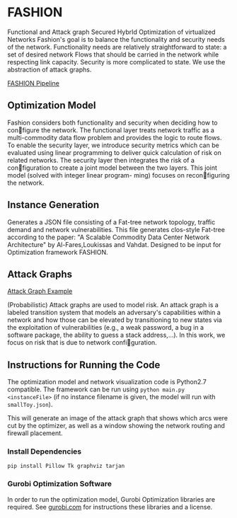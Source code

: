 # FASHION
Functional and Attack graph Secured HybrId Optimization of virtualized Networks
Fashion's goal is to balance the functionality and security needs of the network.
Functionality needs are relatively straightforward to state: a set of desired network 
Flows that should be carried in the network while respecting link capacity.
Security is more complicated to state. We use the abstraction of attack graphs.

[FASHION Pipeline](pipeline.png)

## Optimization Model
Fashion considers both functionality and security when deciding how to configure the network. The functional layer treats network traffic as a multi-commodity data flow problem and provides the logic to route flows. To enable
the security layer, we introduce security metrics which can be evaluated using
linear programming to deliver quick calculation of risk on related networks. The
security layer then integrates the risk of a configuration to create a joint model
between the two layers. This joint model (solved with integer linear program-
ming) focuses on reconfiguring the network.

## Instance Generation
Generates a JSON file consisting of a Fat-tree network topology, traffic demand and network vulnerabilities. This file generates clos-style Fat-tree according to the paper: "A Scalable Commodity Data Center Network Architecture" by Al-Fares,Loukissas and Vahdat. Designed to be input for Optimization framework FASHION.

## Attack Graphs
[Attack Graph Example](attack_graph.png)

(Probabilistic) Attack graphs are used to model risk. An attack graph
is a labeled transition system that models an adversary's capabilities within a
network and how those can be elevated by transitioning to new states via the
exploitation of vulnerabilities (e.g., a weak password, a bug in a software package,
the ability to guess a stack address,...). In this work, we focus on risk that is due
to network configuration.

## Instructions for Running the Code

The optimization model and network visualization code is Python2.7 compatible.
The framework can be run using `python main.py <instanceFile>` (if no instance filename is given, 
the model will run with `smallToy.json`).  

This will generate an image of the attack graph that shows which arcs were cut by the optimizer, as 
well as a window showing the network routing and firewall placement.

### Install Dependencies

`pip install Pillow Tk graphviz tarjan`

### Gurobi Optimization Software

In order to run the optimization model, Gurobi Optimization libraries are required. 
See [gurobi.com](https://www.gurobi.com) for instructions these libraries and a license.

